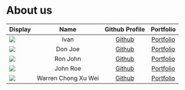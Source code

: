 # About us

Display |   Name   |               Github Profile                | Portfolio 
--------|:--------:|:-------------------------------------------:|:---------:
![](https://via.placeholder.com/100.png?text=Photo) |   Ivan   | [Github](https://github.com/ivanaitzliddat) | [Portfolio](docs/team/johndoe.md)
![](https://via.placeholder.com/100.png?text=Photo) | Don Joe  |        [Github](https://github.com/)        | [Portfolio](docs/team/johndoe.md)
![](https://via.placeholder.com/100.png?text=Photo) | Ron John |        [Github](https://github.com/)        | [Portfolio](docs/team/johndoe.md)
![](https://via.placeholder.com/100.png?text=Photo) | John Roe |        [Github](https://github.com/)        | [Portfolio](docs/team/johndoe.md)
![](https://via.placeholder.com/100.png?text=Photo) | Warren Chong Xu Wei | [Github](https://github.com/warrencxw) | [Portfolio](docs/team/johndoe.md)

